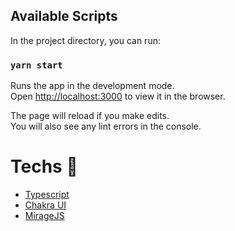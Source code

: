 ## Available Scripts

In the project directory, you can run:

### `yarn start`

Runs the app in the development mode.\
Open [http://localhost:3000](http://localhost:3000) to view it in the browser.

The page will reload if you make edits.\
You will also see any lint errors in the console.


# Techs 🚀
* [Typescript](https://www.typescriptlang.org/)
* [Chakra UI](https://chakra-ui.com/)
* [MirageJS](https://miragejs.com/)
